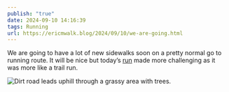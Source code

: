 ```yaml
---
publish: "true"
date: 2024-09-10 14:16:39
tags: Running
url: https://ericmwalk.blog/2024/09/10/we-are-going.html
---
```


We are going to have a lot of new sidewalks soon on a pretty normal go to running route. It will be nice but today’s [run](https://strava.com/activities/12374670386) made more challenging as it was more like a trail run.

![Dirt road leads uphill through a grassy area with trees.](https://ericmwalk.blog/uploads/2024/img-1900.jpeg)